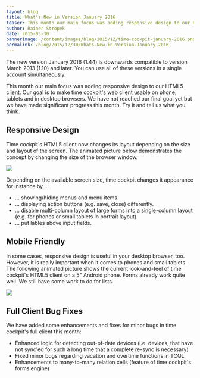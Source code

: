 ```yaml
---
layout: blog
title: What's New in Version January 2016
teaser: This month our main focus was adding responsive design to our HTML5 client. Our goal is to make time cockpit's web client usable on phone, tablets and in desktop browsers. We have not reached our final goal yet but we have made significant progress this month. Try it and tell us what you think.
author: Rainer Stropek
date: 2015-05-30
bannerimage: /content/images/blog/2015/12/time-cockpit-january-2016.png
permalink: /blog/2015/12/30/Whats-New-in-Version-January-2016
---
```


<p xmlns="http://www.w3.org/1999/xhtml">The new version January 2016 (1.44) is downwards compatible to version March 2013 (1.10) and later. You can use all of these versions in a single account simultaneously.</p><p xmlns="http://www.w3.org/1999/xhtml">This month our main focus was adding responsive design to our HTML5 client. Our goal is to make time cockpit's web client usable on phone, tablets and in desktop browsers. We have not reached our final goal yet but we have made significant progress this month. Try it and tell us what you think.</p><h2 xmlns="http://www.w3.org/1999/xhtml">Responsive Design</h2><p xmlns="http://www.w3.org/1999/xhtml">Time cockpit's HTML5 client now changes its layout depending on the size and layout of the screen. The animated picture below demonstrates the concept by changing the size of the browser window. <br /></p><p xmlns="http://www.w3.org/1999/xhtml">
  <img src="{{site.baseurl}}/content/images/blog/2015/12/Time-Cockpit-Responsive-Design.gif" />
</p><p xmlns="http://www.w3.org/1999/xhtml">Depending on the available screen size, time cockpit changes it appearance for instance by ...<br /></p><ul xmlns="http://www.w3.org/1999/xhtml">
  <li>... showing/hiding menus and menu items.</li>
  <li>... displaying action buttons (e.g. save, close) differently.</li>
  <li>... disable multi-column layout of large forms into a single-column layout (e.g. for phones or small tablets in portrait layout).</li>
  <li>... put lables above input fields.</li>
</ul><h2 xmlns="http://www.w3.org/1999/xhtml">Mobile Friendly
<br /></h2><p xmlns="http://www.w3.org/1999/xhtml">In some cases, responsive design is useful in your desktop browser, too. However, it is really important when it comes to phones and small tablets. The following animated picture shows the current look-and-feel of time cockpit's HTML5 client on a 5" Android phone. Forms already work quite well. We still have some work to do for lists.<br /></p><p xmlns="http://www.w3.org/1999/xhtml">
  <img src="{{site.baseurl}}/content/images/blog/2015/12/Time-Cockpit-Mobile-Phone.gif" />
</p><h2 xmlns="http://www.w3.org/1999/xhtml">Full Client Bug Fixes</h2><p xmlns="http://www.w3.org/1999/xhtml">We have added some enhancements and fixes for minor bugs in time cockpit's full client this month:</p><ul xmlns="http://www.w3.org/1999/xhtml">
  <li>Enhanced logic for detecting out-of-date devices (i.e. devices, that have not sync'ed for such a long time that a complete re-sync is necessary)</li>
  <li>Fixed minor bugs regarding vacation and overtime functions in TCQL</li>
  <li>Enhancements to many-to-many relation cells (feature of time cockpit's forms engine)</li>
</ul>